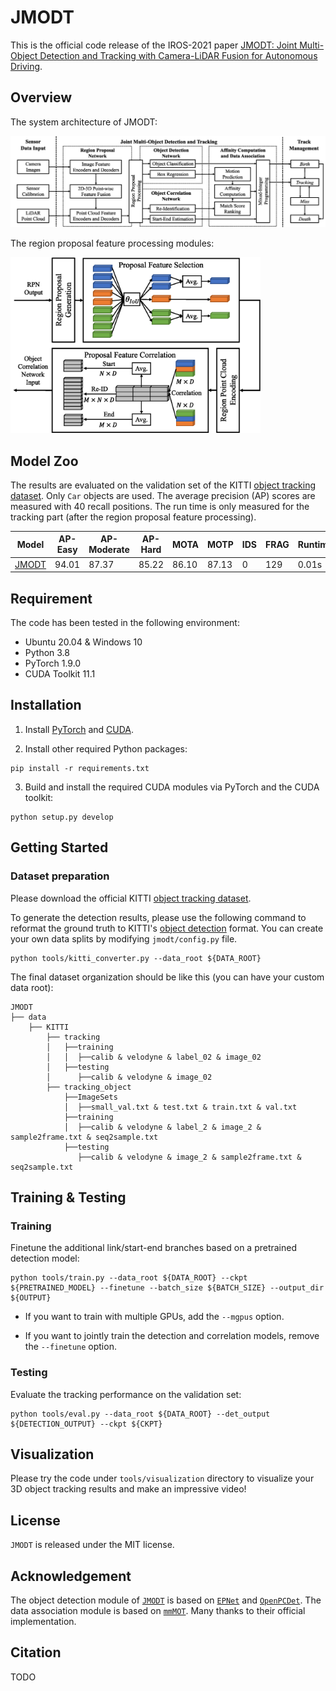 # JMODT

This is the official code release of the IROS-2021
paper [JMODT: Joint Multi-Object Detection and Tracking with Camera-LiDAR Fusion for Autonomous Driving]().

## Overview

The system architecture of JMODT:

![image](doc/system.png)

The region proposal feature processing modules:

<img src="doc/proposal.png" alt="drawing" width="400"/>

## Model Zoo

The results are evaluated on the validation set of the
KITTI [object tracking dataset](http://www.cvlibs.net/datasets/kitti/eval_tracking.php). Only `Car` objects are used. The average precision (AP)
scores are measured with 40 recall positions. The run time is only measured for the tracking part (after the region proposal
feature processing).

| Model                                                        | AP-Easy | AP-Moderate | AP-Hard | MOTA  | MOTP  | IDS  | FRAG | Runtime |
| ------------------------------------------------------------ | ------- | ----------- | ------- | ----- | ----- | ---- | ---- | ------- |
| [JMODT](https://drive.google.com/file/d/1HtQnGiMuhku1rs0hCn95F0UQ40wzmmE0/view?usp=sharing) | 94.01   | 87.37       | 85.22   | 86.10 | 87.13 | 0    | 129  | 0.01s   |

## Requirement

The code has been tested in the following environment:

- Ubuntu 20.04 & Windows 10
- Python 3.8
- PyTorch 1.9.0
- CUDA Toolkit 11.1

## Installation

1. Install [PyTorch](https://pytorch.org/get-started/locally/) and [CUDA](https://developer.nvidia.com/cuda-toolkit).

2. Install other required Python packages:

```shell
pip install -r requirements.txt
```

3. Build and install the required CUDA modules via PyTorch and the CUDA toolkit:

```shell
python setup.py develop
```

## Getting Started

### Dataset preparation

Please download the official KITTI [object tracking dataset](http://www.cvlibs.net/datasets/kitti/eval_tracking.php).

To generate the detection results, please use the following command to reformat the ground truth to
KITTI's [object detection](http://www.cvlibs.net/datasets/kitti/eval_object.php?obj_benchmark=3d) format. You can create
your own data splits by modifying `jmodt/config.py` file.

```shell
python tools/kitti_converter.py --data_root ${DATA_ROOT}
```

The final dataset organization should be like this (you can have your custom data root):

```
JMODT
├── data
    ├── KITTI
        ├── tracking
        │   ├──training
        │   │  ├──calib & velodyne & label_02 & image_02
        │   ├──testing
        │      ├──calib & velodyne & image_02
        ├── tracking_object
            ├──ImageSets
            │  ├──small_val.txt & test.txt & train.txt & val.txt
            ├──training
            │  ├──calib & velodyne & label_2 & image_2 & sample2frame.txt & seq2sample.txt
            ├──testing
               ├──calib & velodyne & image_2 & sample2frame.txt & seq2sample.txt
```

## Training & Testing

### Training

Finetune the additional link/start-end branches based on a pretrained detection model:

```shell
python tools/train.py --data_root ${DATA_ROOT} --ckpt ${PRETRAINED_MODEL} --finetune --batch_size ${BATCH_SIZE} --output_dir ${OUTPUT}
```

- If you want to train with multiple GPUs, add the `--mgpus` option.

- If you want to jointly train the detection and correlation models, remove the `--finetune` option.

### Testing

Evaluate the tracking performance on the validation set:

```shell
python tools/eval.py --data_root ${DATA_ROOT} --det_output ${DETECTION_OUTPUT} --ckpt ${CKPT}
```

## Visualization

Please try the code under `tools/visualization` directory to visualize your 3D object tracking results and make an
impressive video!

## License

`JMODT` is released under the MIT license.

## Acknowledgement

The object detection module of [`JMODT`](https://github.com/Kemo-Huang/JMODT) is based
on [`EPNet`](https://github.com/happinesslz/EPNet)
and [`OpenPCDet`](https://github.com/open-mmlab/OpenPCDet). The data association module is based
on [`mmMOT`](https://github.com/ZwwWayne/mmMOT). Many thanks to their official implementation.

## Citation

TODO

